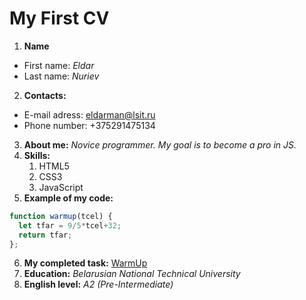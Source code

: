 #	My First CV
1. **Name** 
* 	First name: *Eldar*
* 	Last name: *Nuriev*
2. **Contacts:**
* 	E-mail adress: eldarman@lsit.ru
* 	Phone number: +375291475134
3. **About me:** _Novice programmer. My goal is to become a pro in JS._
4. **Skills:**
	1. HTML5
	2. CSS3
	3. JavaScript
5. **Example of my code:** 
```javascript
function warmup(tcel) {
  let tfar = 9/5*tcel+32;  
  return tfar;
};
```
6. **My completed task:** 
[WarmUp](https://github.com/robotgranata/warmup)
7. **Education:** *Belarusian National Technical University*
8. **English level:** *A2 (Pre-Intermediate)*
